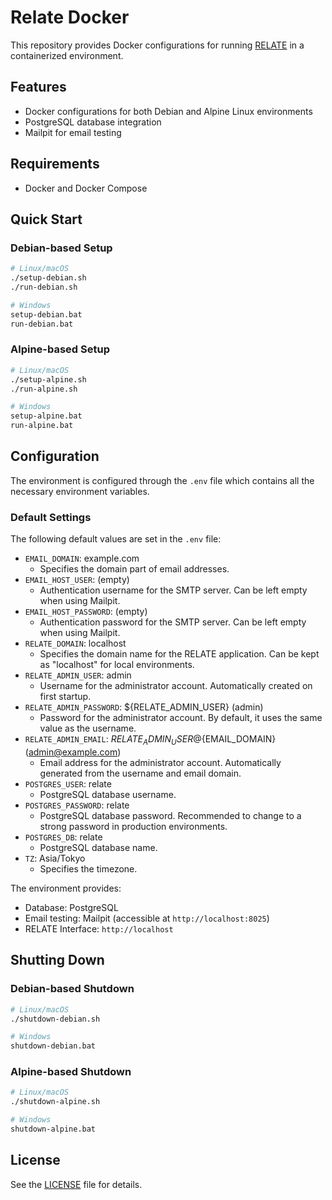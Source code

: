 # Relate Docker

This repository provides Docker configurations for running [RELATE](https://github.com/inducer/relate) in a containerized environment.

## Features

- Docker configurations for both Debian and Alpine Linux environments
- PostgreSQL database integration
- Mailpit for email testing

## Requirements

- Docker and Docker Compose

## Quick Start

### Debian-based Setup

```bash
# Linux/macOS
./setup-debian.sh
./run-debian.sh

# Windows
setup-debian.bat
run-debian.bat
```

### Alpine-based Setup

```bash
# Linux/macOS
./setup-alpine.sh
./run-alpine.sh

# Windows
setup-alpine.bat
run-alpine.bat
```

## Configuration

The environment is configured through the `.env` file which contains all the necessary environment variables.

### Default Settings

The following default values are set in the `.env` file:

- `EMAIL_DOMAIN`: example.com
  - Specifies the domain part of email addresses.
- `EMAIL_HOST_USER`: (empty)
  - Authentication username for the SMTP server. Can be left empty when using Mailpit.
- `EMAIL_HOST_PASSWORD`: (empty)
  - Authentication password for the SMTP server. Can be left empty when using Mailpit.
- `RELATE_DOMAIN`: localhost
  - Specifies the domain name for the RELATE application. Can be kept as "localhost" for local environments.
- `RELATE_ADMIN_USER`: admin
  - Username for the administrator account. Automatically created on first startup.
- `RELATE_ADMIN_PASSWORD`: ${RELATE_ADMIN_USER} (admin)
  - Password for the administrator account. By default, it uses the same value as the username.
- `RELATE_ADMIN_EMAIL`: ${RELATE_ADMIN_USER}@${EMAIL_DOMAIN} (admin@example.com)
  - Email address for the administrator account. Automatically generated from the username and email domain.
- `POSTGRES_USER`: relate
  - PostgreSQL database username.
- `POSTGRES_PASSWORD`: relate
  - PostgreSQL database password. Recommended to change to a strong password in production environments.
- `POSTGRES_DB`: relate
  - PostgreSQL database name.
- `TZ`: Asia/Tokyo
  - Specifies the timezone.

The environment provides:

- Database: PostgreSQL
- Email testing: Mailpit (accessible at `http://localhost:8025`)
- RELATE Interface: `http://localhost`

## Shutting Down

### Debian-based Shutdown

```bash
# Linux/macOS
./shutdown-debian.sh

# Windows
shutdown-debian.bat
```

### Alpine-based Shutdown

```bash
# Linux/macOS
./shutdown-alpine.sh

# Windows
shutdown-alpine.bat
```

## License

See the [LICENSE](LICENSE) file for details.
